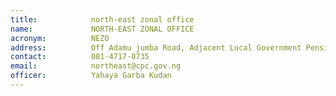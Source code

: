 ```yaml
---
title:            north-east zonal office
name:             NORTH-EAST ZONAL OFFICE
acronym:          NEZO
address:          Off Adamu jumba Road, Adjacent Local Government Pension Board, GRA, Bauchi, Bauchi State.
contact:          081-4717-0735
email:            northeast@cpc.gov.ng
officer:          Yahaya Garba Kudan
---
```

